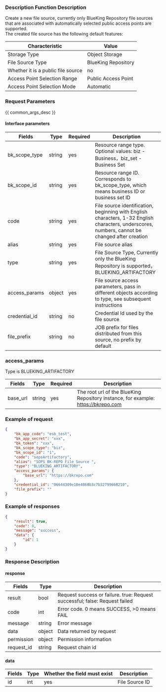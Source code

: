 ###  Description Function Description

Create a new file source, currently only BlueKing Repository file sources that are associated with automatically selected public access points are supported.  
The created file source has the following default features: 

| Characteristic |  Value |
|-----------------|------------|
|Storage Type|Object Storage|
|File Source Type|BlueKing Repository|
|Whether it is a public file source|no|
| Access Point Selection Range       |Public Access Point|
|Access Point Selection Mode|Automatic|

### Request Parameters

{{ common_args_desc }}

#### Interface parameters

| **Fields** | **Type** | **Required** | **Description** |
|-----------------|------------|--------|------------|
| bk_scope_type | string | yes  | Resource range type. Optional values: biz - Business，biz_set - Business Set |
| bk_scope_id | string | yes | Resource range ID. Corresponds to bk_scope_type, which means business ID or business set ID |
| code            |  string    | yes  | File source identification, beginning with English characters, 1-32 English characters, underscores, numbers, cannot be changed after creation |
| alias           |  string    | yes  | File source alias |
| type            |  string    | yes  | File Source Type, Currently only the BlueKing Repository is supported，BLUEKING_ARTIFACTORY |
| access_params   |  object    | yes  | File source access parameters, pass in different objects according to type, see subsequent instructions |
| credential_id   |  string    | no   | Credential Id used by the file source |
| file_prefix     |  string    | no   | JOB prefix for files distributed from this source, no prefix by default |

### access_params
Type is BLUEKING_ARTIFACTORY

| **Fields**   | **Type** | **Required** | **Description** |
|-----------------|------------|--------|------------|
| base_url        |  string    | yes  | The root url of the BlueKing Repository instance, for example: https://bkrepo.com |

### Example of request

```json
{
    "bk_app_code": "esb_test",
    "bk_app_secret": "xxx",
    "bk_token": "xxx",
    "bk_scope_type": "biz",
    "bk_scope_id": "1",
    "code": "sopsArtifactory",
    "alias": "SOPS BK-REPO File Source ",
    "type": "BLUEKING_ARTIFACTORY",
    "access_params": {
        "base_url": "https://bkrepo.com"
    },
    "credential_id": "06644309e10e4068b3c7b32799668210",
    "file_prefix": ""
}
```

### Example of responses

```json
{
    "result": true,
    "code": 0,
    "message": "success",
    "data": {
        "id": 1
    }
}
```

### Response Description

#### response
| **Fields** | **Type** | **Description** |
|-----------|-----------|-----------|
| result       | bool   | Request success or failure. true: Request successful; false: Request failed |
| code         | int    | Error code. 0 means SUCCESS, >0 means FAIL |
| message      | string | Error message |
| data         | object | Data returned by request |
| permission   | object | Permission information |
| request_id   | string | Request chain id |

#### data

| Fields | **Type** | Whether the field must exist | **Description** |
|-----------|-------|---------------|---------|
| id        | int   |yes              | File Source ID |
